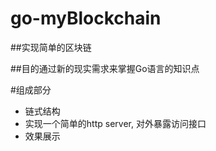 # go-myBlockchain

##实现简单的区块链

##目的通过新的现实需求来掌握Go语言的知识点

#组成部分

- 链式结构
- 实现一个简单的http server, 对外暴露访问接口
- 效果展示
